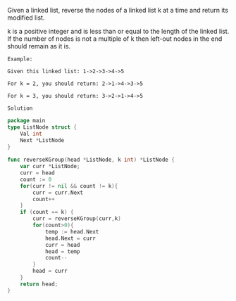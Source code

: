 Given a linked list, reverse the nodes of a linked list k at a time and return its modified list.

k is a positive integer and is less than or equal to the length of the linked list. If the number of nodes is not a multiple of k then left-out nodes in the end should remain as it is.

```
Example:

Given this linked list: 1->2->3->4->5

For k = 2, you should return: 2->1->4->3->5

For k = 3, you should return: 3->2->1->4->5
```

`Solution`

```go
package main
type ListNode struct {
	Val int
	Next *ListNode
}
 
func reverseKGroup(head *ListNode, k int) *ListNode {
    var curr *ListNode;
    curr = head
    count := 0
    for(curr != nil && count != k){
        curr = curr.Next
        count++
    }
    if (count == k) {
        curr = reverseKGroup(curr,k)
        for(count>0){
            temp := head.Next
            head.Next = curr
            curr = head
            head = temp
            count--
        }
        head = curr
    }
    return head;
}
```